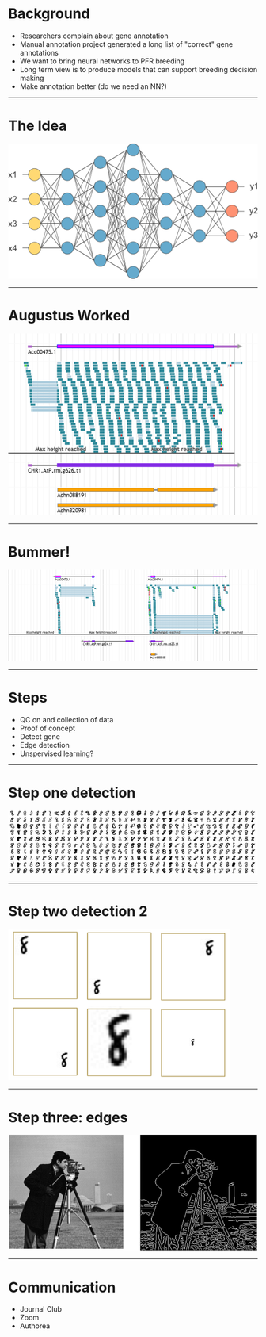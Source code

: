 # Background

* Researchers complain about gene annotation
* Manual annotation project generated a long list of "correct" gene annotations
* We want to bring neural networks to PFR breeding
* Long term view is to produce models that can support breeding decision making
* Make annotation better (do we need an NN?) 

---

# The Idea

![ann](assets/neural_network.png)

---

# Augustus Worked

![worked](assets/gene_n.png)

---

# Bummer!

![worked](assets/manual.png)

---

# Steps

* QC on and collection of data
* Proof of concept
 * Detect gene
 * Edge detection
* Unspervised learning?

---

# Step one detection 

![edge](assets/handwritten.png)

---

# Step two detection 2

![edge](assets/variability.png)

---

# Step three: edges

![edge](assets/edge2.png)

---

# Communication

* Journal Club
* Zoom
* Authorea
